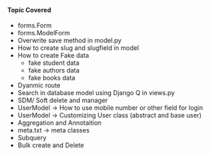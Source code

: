 #### Topic Covered
  - forms.Form
  - forms.ModelForm
  - Overwrite save method in model.py
  - How to create slug and slugfield in model
  - How to create Fake data
    - fake student data
    - fake authors data
    - fake books data
  - Dyanmic route
  - Search in database model using Django Q in views.py
  - SDM/ Soft delete and manager
  - UserModel -> How to use mobile number or other field for login
  - UserModel -> Customizing User class (abstract and base user)
  - Aggregation and Annotaition
  - meta.txt -> meta classes
  - Subquery
  - Bulk create and Delete
    
